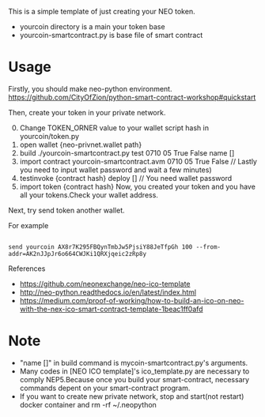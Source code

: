 This is a simple template of just creating your NEO token.

- yourcoin directory is a main your token base
- yourcoin-smartcontract.py is base file of smart contract

# Usage

Firstly, you should make neo-python environment.
https://github.com/CityOfZion/python-smart-contract-workshop#quickstart

Then, create your token in your private network.

0. Change TOKEN_ORNER value to your wallet script hash in yourcoin/token.py
1. open wallet {neo-privnet.wallet path}
2. build ./yourcoin-smartcontract.py test 0710 05 True False name []
3. import contract yourcoin-smartcontract.avm 0710 05 True False // Lastly you need to input wallet password and wait a few minutes)
4. testinvoke {contract hash} deploy [] // You need wallet password
5. import token {contract hash}
Now, you created your token and you have all your tokens.Check your wallet address.

Next, try send token another wallet.

For example

```

send yourcoin AX8r7K295FBQynTmbJw5PjsiY88JeTfpGh 100 --from-addr=AK2nJJpJr6o664CWJKi1QRXjqeic2zRp8y

```


References

- https://github.com/neonexchange/neo-ico-template
- http://neo-python.readthedocs.io/en/latest/index.html
- https://medium.com/proof-of-working/how-to-build-an-ico-on-neo-with-the-nex-ico-smart-contract-template-1beac1ff0afd


# Note

- "name []" in build command is mycoin-smartcontract.py's arguments.
- Many codes in [NEO ICO template]'s ico_template.py are necessary to comply NEP5.Because once you build your smart-contract, necessary commands depent on your smart-contract program.
- If you want to create new private network, stop and start(not restart) docker container and rm -rf ~/.neopython